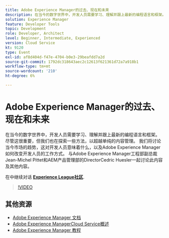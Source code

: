 ```yaml
---
title: Adobe Experience Manager的过去、现在和未来
description: 在当今的数字世界中，开发人员需要学习、理解并跟上最新的编程语言和框架。 尽管这很重要，但我们也在探索一些方法，以超越单纯的内容管理。 我们将讨论当今市场的趋势，这对开发人员意味着什么，以及Adobe Experience Manager如何改变开发人员的工作方式。 与Adobe Experience Manager工程部副总裁Jean-Michel Pittet和AEM产品管理部的DirectorCedric Huesler一起讨论此内容及其他内容。
solution: Experience Manager
feature: Developer Tools
topic: Development
role: Developer, Architect
level: Beginner, Intermediate, Experienced
version: Cloud Service
kt: 9120
type: Event
exl-id: af8d404d-f47e-4704-b0e3-29beafdd7a2d
source-git-commit: 1792dc318643aec2c12613f621361d72a7a918b1
workflow-type: tm+mt
source-wordcount: '210'
ht-degree: 6%

---
```


# Adobe Experience Manager的过去、现在和未来

在当今的数字世界中，开发人员需要学习、理解并跟上最新的编程语言和框架。 尽管这很重要，但我们也在探索一些方法，以超越单纯的内容管理。 我们将讨论当今市场的趋势，这对开发人员意味着什么，以及Adobe Experience Manager如何改变开发人员的工作方式。 与Adobe Experience Manager工程部副总裁Jean-Michel Pittet和AEM产品管理部的DirectorCedric Huesler一起讨论此内容及其他内容。

在中继续对话 **[Experience League社区](https://adobe.ly/2WrPvNj)**.

>[!VIDEO](https://video.tv.adobe.com/v/337528/?quality=12&learn=on&hidetitle=true)

## 其他资源

- [Adobe Experience Manager 文档](https://experienceleague.adobe.com/docs/experience-manager-cloud-service.html)
- [Adobe Experience ManagerCloud Service概述](https://experienceleague.adobe.com/docs/experience-manager-cloud-service/overview/home.html)
- [Adobe Experience Manager 教程](https://experienceleague.adobe.com/docs/experience-manager-tutorials.html)
